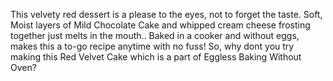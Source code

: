 This velvety red dessert is a please to the eyes, not to forget the taste. Soft, Moist layers of Mild Chocolate Cake and whipped cream cheese frosting together just melts in the mouth.. Baked in a cooker and without eggs, makes this a to-go recipe anytime with no fuss! So, why dont you try making this Red Velvet Cake which is a part of Eggless Baking Without Oven?
